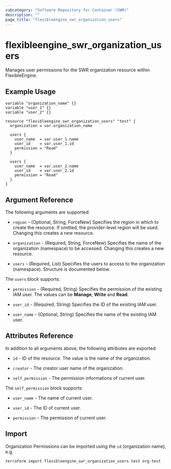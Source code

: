 ```yaml
---
subcategory: "Software Repository for Container (SWR)"
description: ""
page_title: "flexibleengine_swr_organization_users"
---
```


# flexibleengine_swr_organization_users

Manages user permissions for the SWR organization resource within FlexibleEngine.

## Example Usage

```hcl
variable "organization_name" {}
variable "user_1" {}
variable "user_2" {}

resource "flexibleengine_swr_organization_users" "test" {
  organization = var.organization_name

  users {
    user_name  = var.user_1.name
    user_id    = var.user_1.id
    permission = "Read"
  }

  users {
    user_name  = var.user_2.name
    user_id    = var.user_2.id
    permission = "Read"
  }
}
```

## Argument Reference

The following arguments are supported:

* `region` - (Optional, String, ForceNew) Specifies the region in which to create the resource. If omitted, the
  provider-level region will be used. Changing this creates a new resource.

* `organization` - (Required, String, ForceNew) Specifies the name of the organization (namespace) to be accessed.
  Changing this creates a new resource.

* `users` - (Required, List) Specifies the users to access to the organization (namespace).
  Structure is documented below.

The `users` block supports:

* `permission` - (Required, String) Specifies the permission of the existing IAM user.
  The values can be **Manage**, **Write** and **Read**.

* `user_id` - (Required, String) Specifies the ID of the existing IAM user.

* `user_name` - (Optional, String) Specifies the name of the existing IAM user.

## Attributes Reference

In addition to all arguments above, the following attributes are exported:

* `id` - ID of the resource. The value is the name of the organization.

* `creator` - The creator user name of the organization.

* `self_permission` - The permission informations of current user.

The `self_permission` block supports:

* `user_name` - The name of current user.

* `user_id` - The ID of current user.

* `permission` - The permission of current user.

## Import

Organization Permissions can be imported using the `id` (organization name), e.g.

```shell
terraform import flexibleengine_swr_organization_users.test org-test
```
